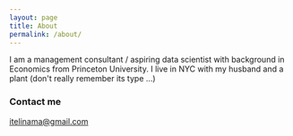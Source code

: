 ```yaml
---
layout: page
title: About
permalink: /about/
---
```


I am a management consultant / aspiring data scientist with background in Economics from Princeton University. I live in NYC with my husband and a plant (don't really remember its type ...)

### Contact me

[itelinama@gmail.com](mailto:itelinama@gmail.com)
